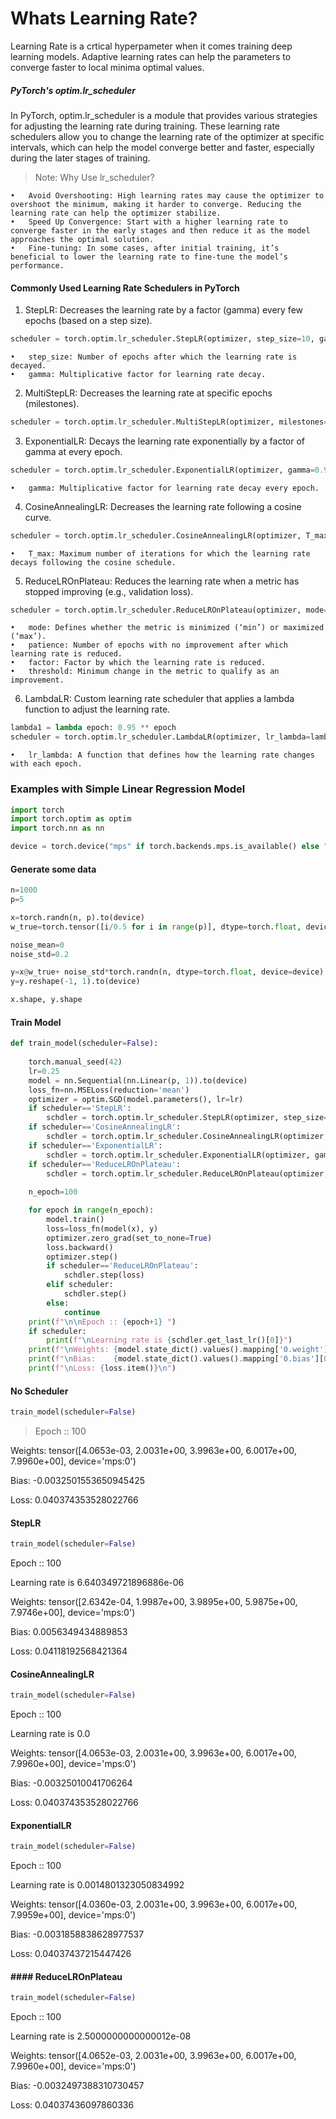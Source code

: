 # Whats Learning Rate?

Learning Rate is a crtical hyperpameter when it comes training deep learning models. Adaptive learning rates can help the parameters to converge faster to local minima optimal values.

##### PyTorch's optim.lr_scheduler
In PyTorch, optim.lr_scheduler is a module that provides various strategies for adjusting the learning rate during training. These learning rate schedulers allow you to change the learning rate of the optimizer at specific intervals, which can help the model converge better and faster, especially during the later stages of training.

> Note: Why Use lr_scheduler?

	•	Avoid Overshooting: High learning rates may cause the optimizer to overshoot the minimum, making it harder to converge. Reducing the learning rate can help the optimizer stabilize.
	•	Speed Up Convergence: Start with a higher learning rate to converge faster in the early stages and then reduce it as the model approaches the optimal solution.
	•	Fine-tuning: In some cases, after initial training, it’s beneficial to lower the learning rate to fine-tune the model’s performance.
 
#### Commonly Used Learning Rate Schedulers in PyTorch
1.	StepLR: Decreases the learning rate by a factor (gamma) every few epochs (based on a step size).
   
 ```python
scheduler = torch.optim.lr_scheduler.StepLR(optimizer, step_size=10, gamma=0.1)
```

 	•	step_size: Number of epochs after which the learning rate is decayed.
	•	gamma: Multiplicative factor for learning rate decay.

2.	MultiStepLR: Decreases the learning rate at specific epochs (milestones).
   
```python
scheduler = torch.optim.lr_scheduler.MultiStepLR(optimizer, milestones=[30, 80], gamma=0.1)
```

3.	ExponentialLR: Decays the learning rate exponentially by a factor of gamma at every epoch.

```python
scheduler = torch.optim.lr_scheduler.ExponentialLR(optimizer, gamma=0.95)
```

 	•	gamma: Multiplicative factor for learning rate decay every epoch.

4.	CosineAnnealingLR: Decreases the learning rate following a cosine curve.

```python
scheduler = torch.optim.lr_scheduler.CosineAnnealingLR(optimizer, T_max=50)
```
	•	T_max: Maximum number of iterations for which the learning rate decays following the cosine schedule.

5.	ReduceLROnPlateau: Reduces the learning rate when a metric has stopped improving (e.g., validation loss).
   
```python
scheduler = torch.optim.lr_scheduler.ReduceLROnPlateau(optimizer, mode='min', patience=10, factor=0.1)
```
	•	mode: Defines whether the metric is minimized (‘min’) or maximized (‘max’).
	•	patience: Number of epochs with no improvement after which learning rate is reduced.
	•	factor: Factor by which the learning rate is reduced.
	•	threshold: Minimum change in the metric to qualify as an improvement.
 
6.	LambdaLR: Custom learning rate scheduler that applies a lambda function to adjust the learning rate.


```python
lambda1 = lambda epoch: 0.95 ** epoch
scheduler = torch.optim.lr_scheduler.LambdaLR(optimizer, lr_lambda=lambda1)
```
	•	lr_lambda: A function that defines how the learning rate changes with each epoch.

### Examples with Simple Linear Regression Model

```python
import torch
import torch.optim as optim
import torch.nn as nn

device = torch.device("mps" if torch.backends.mps.is_available() else "cpu")
```

#### Generate some data

```python
n=1000
p=5

x=torch.randn(n, p).to(device)
w_true=torch.tensor([i/0.5 for i in range(p)], dtype=torch.float, device=device)

noise_mean=0
noise_std=0.2

y=x@w_true+ noise_std*torch.randn(n, dtype=torch.float, device=device) + noise_mean
y=y.reshape(-1, 1).to(device)

x.shape, y.shape
```
#### Train Model 

```python
def train_model(scheduler=False):
    
    torch.manual_seed(42)
    lr=0.25
    model = nn.Sequential(nn.Linear(p, 1)).to(device)
    loss_fn=nn.MSELoss(reduction='mean')
    optimizer = optim.SGD(model.parameters(), lr=lr)
    if scheduler=='StepLR':
        schdler = torch.optim.lr_scheduler.StepLR(optimizer, step_size=1, gamma=.9)
    if scheduler=='CosineAnnealingLR':
        schdler = torch.optim.lr_scheduler.CosineAnnealingLR(optimizer, T_max=100)
    if scheduler=='ExponentialLR':
        schdler = torch.optim.lr_scheduler.ExponentialLR(optimizer, gamma=0.95)
    if scheduler=='ReduceLROnPlateau':
        schdler = torch.optim.lr_scheduler.ReduceLROnPlateau(optimizer, mode='min', patience=10, factor=0.1)
    
    n_epoch=100

    for epoch in range(n_epoch):
        model.train()
        loss=loss_fn(model(x), y)
        optimizer.zero_grad(set_to_none=True) 
        loss.backward()
        optimizer.step() 
        if scheduler=='ReduceLROnPlateau':
            schdler.step(loss)
        elif scheduler:
            schdler.step()
        else:
            continue
    print(f"\n\nEpoch :: {epoch+1} ")
    if scheduler:
        print(f"\nLearning rate is {schdler.get_last_lr()[0]}")
    print(f"\nWeights: {model.state_dict().values().mapping['0.weight'][0]}")
    print(f"\nBias:    {model.state_dict().values().mapping['0.bias'][0]}")
    print(f"\nLoss: {loss.item()}\n")
```

#### No Scheduler
```python
train_model(scheduler=False)
```
> Epoch :: 100 

Weights: tensor([4.0653e-03, 2.0031e+00, 3.9963e+00, 6.0017e+00, 7.9960e+00],
       device='mps:0')

Bias:    -0.0032501553650945425

Loss: 0.040374353528022766

#### StepLR
```python
train_model(scheduler=False)
```
Epoch :: 100 

Learning rate is 6.640349721896886e-06

Weights: tensor([2.6342e-04, 1.9987e+00, 3.9895e+00, 5.9875e+00, 7.9746e+00],
       device='mps:0')

Bias:    0.0056349434889853

Loss: 0.04118192568421364

#### CosineAnnealingLR
```python
train_model(scheduler=False)
```
Epoch :: 100 

Learning rate is 0.0

Weights: tensor([4.0653e-03, 2.0031e+00, 3.9963e+00, 6.0017e+00, 7.9960e+00],
       device='mps:0')

Bias:    -0.00325010041706264

Loss: 0.040374353528022766


#### ExponentialLR
```python
train_model(scheduler=False)
```
Epoch :: 100 

Learning rate is 0.0014801323050834992

Weights: tensor([4.0360e-03, 2.0031e+00, 3.9963e+00, 6.0017e+00, 7.9959e+00],
       device='mps:0')

Bias:    -0.0031858838628977537

Loss: 0.04037437215447426


#### #### ReduceLROnPlateau

```python
train_model(scheduler=False)
```
Epoch :: 100 

Learning rate is 2.5000000000000012e-08

Weights: tensor([4.0652e-03, 2.0031e+00, 3.9963e+00, 6.0017e+00, 7.9960e+00],
       device='mps:0')

Bias:    -0.0032497388310730457

Loss: 0.04037436097860336



